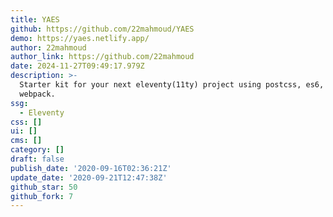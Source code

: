 ```yaml
---
title: YAES
github: https://github.com/22mahmoud/YAES
demo: https://yaes.netlify.app/
author: 22mahmoud
author_link: https://github.com/22mahmoud
date: 2024-11-27T09:49:17.979Z
description: >-
  Starter kit for your next eleventy(11ty) project using postcss, es6, snowpack,
  webpack.
ssg:
  - Eleventy
css: []
ui: []
cms: []
category: []
draft: false
publish_date: '2020-09-16T02:36:21Z'
update_date: '2020-09-21T12:47:38Z'
github_star: 50
github_fork: 7
---
```

